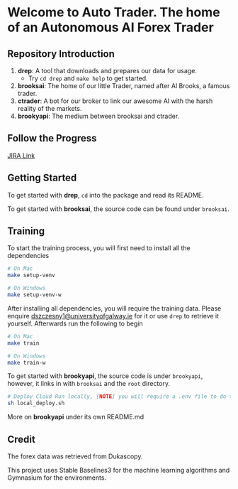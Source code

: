 # Welcome to Auto Trader. The home of an Autonomous AI Forex Trader

## Repository Introduction
1. **drep**: A tool that downloads and prepares our data for usage.
    - Try `cd drep` and `make help` to get started.
2. **brooksai**: The home of our little Trader, named after Al Brooks, a famous trader.
3. **ctrader**: A bot for our broker to link our awesome AI with the harsh reality of the markets.
4. **brookyapi**: The medium between brooksai and ctrader.

## Follow the Progress
[JIRA Link](https://daveszczesny-college.atlassian.net/jira/software/projects/AT/boards/1/backlog)

## Getting Started

To get started with **drep**, `cd` into the package and read its README.

To get started with **brooksai**, the source code can be found under `brooksai`.

## Training
To start the training process, you will first need to install all the dependencies
```bash
# On Mac
make setup-venv

# On Windows
make setup-venv-w
```
After installing all dependencies, you will require the training data. Please enquire dszczesny1@universityofgalway.ie for it or use `drep` to retrieve it yourself.
Afterwards run the following to begin
```bash
# On Mac
make train

# On Windows
make train-w
```

To get started with **brookyapi**, the source code is under `brookyapi`, however, it links in with `brooksai` and the `root` directory.
```bash
# Deploy Cloud Run locally, [NOTE] you will require a .env file to do this. Reach out to code owner for this
sh local_deploy.sh
```

More on **brookyapi** under its own README.md

## Credit

The forex data was retrieved from Dukascopy.

This project uses Stable Baselines3 for the machine learning algorithms and Gymnasium for the environments.
